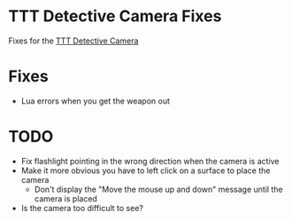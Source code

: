 # TTT Detective Camera Fixes

Fixes for the [TTT Detective Camera](https://steamcommunity.com/sharedfiles/filedetails/?id=742075110)

# Fixes
* Lua errors when you get the weapon out


# TODO
* Fix flashlight pointing in the wrong direction when the camera is active
* Make it more obvious you have to left click on a surface to place the camera
    * Don't display the "Move the mouse up and down" message until the camera is placed
* Is the camera too difficult to see?
